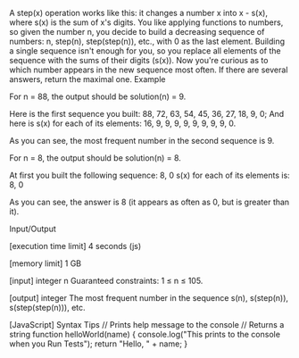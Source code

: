 A step(x) operation works like this: it changes a number x into x - s(x), where s(x) is the sum of x's digits. You like applying functions to numbers, so given the number n, you decide to build a decreasing sequence of numbers: n, step(n), step(step(n)), etc., with 0 as the last element.
Building a single sequence isn't enough for you, so you replace all elements of the sequence with the sums of their digits (s(x)). Now you're curious as to which number appears in the new sequence most often. If there are several answers, return the maximal one.
Example


For n = 88, the output should be
solution(n) = 9.

Here is the first sequence you built: 88, 72, 63, 54, 45, 36, 27, 18, 9, 0;
And here is s(x) for each of its elements: 16, 9, 9, 9, 9, 9, 9, 9, 9, 0.

As you can see, the most frequent number in the second sequence is 9.


For n = 8, the output should be
solution(n) = 8.

At first you built the following sequence: 8, 0
s(x) for each of its elements is: 8, 0

As you can see, the answer is 8 (it appears as often as 0, but is greater than it).


Input/Output


[execution time limit] 4 seconds (js)


[memory limit] 1 GB


[input] integer n
Guaranteed constraints:
1 ≤ n ≤ 105.


[output] integer
The most frequent number in the sequence s(n), s(step(n)), s(step(step(n))), etc.


[JavaScript] Syntax Tips
// Prints help message to the console
// Returns a string
function helloWorld(name) {
    console.log("This prints to the console when you Run Tests");
    return "Hello, " + name;
}


